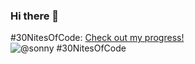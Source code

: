 ### Hi there 👋

<!--
**sonnynomnom/sonnynomnom** is a ✨ _special_ ✨ repository because its `README.md` (this file) appears on your GitHub profile.

Here are some ideas to get you started:

- 🔭 I’m currently working on ...
- 🌱 I’m currently learning ...
- 👯 I’m looking to collaborate on ...
- 🤔 I’m looking for help with ...
- 💬 Ask me about ...
- 📫 How to reach me: ...
- 😄 Pronouns: ...
- ⚡ Fun fact: ...
-->

#30NitesOfCode:
[Check out my progress!](https://codedex-git-feature-30-nites-of-code-codedex.vercel.app/@sonny/30-nites-of-code)  
![@sonny #30NitesOfCode](https://codedex-jf4fg5u54-codedex.vercel.app/api/petStatus?user=sonny)
